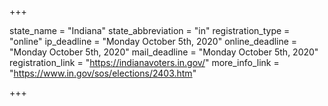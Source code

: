 +++

state_name = "Indiana"
state_abbreviation = "in"
registration_type = "online"
ip_deadline = "Monday October 5th, 2020"
online_deadline = "Monday October 5th, 2020"
mail_deadline = "Monday October 5th, 2020"
registration_link = "https://indianavoters.in.gov/"
more_info_link = "https://www.in.gov/sos/elections/2403.htm"

+++